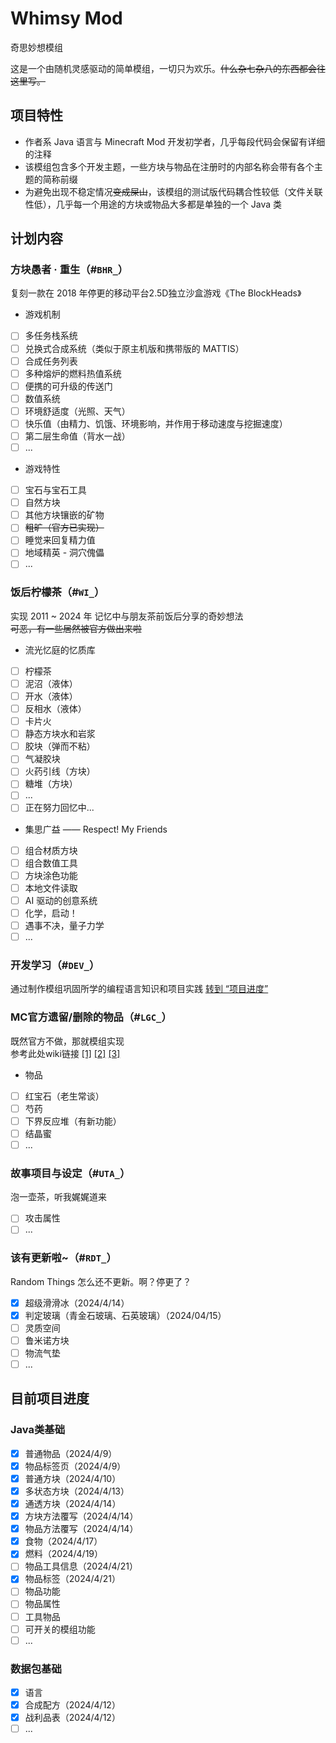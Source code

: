 # Whimsy Mod
奇思妙想模组

这是一个由随机灵感驱动的简单模组，一切只为欢乐。~~什么杂七杂八的东西都会往这里写。~~
## 项目特性
- 作者系 Java 语言与 Minecraft Mod 开发初学者，几乎每段代码会保留有详细的注释
- 该模组包含多个开发主题，一些方块与物品在注册时的内部名称会带有各个主题的简称前缀
- 为避免出现不稳定情况~~变成屎山~~，该模组的测试版代码耦合性较低（文件关联性低），几乎每一个用途的方块或物品大多都是单独的一个 Java 类

## 计划内容

### 方块愚者 · 重生（#`BHR_`）
复刻一款在 2018 年停更的移动平台2.5D独立沙盒游戏《The BlockHeads》  
- 游戏机制
+ [ ] 多任务栈系统
+ [ ] 兑换式合成系统（类似于原主机版和携带版的 MATTIS）
+ [ ] 合成任务列表
+ [ ] 多种熔炉的燃料热值系统
+ [ ] 便携的可升级的传送门
+ [ ] 数值系统
+ [ ] 环境舒适度（光照、天气）
+ [ ] 快乐值（由精力、饥饿、环境影响，并作用于移动速度与挖掘速度）
+ [ ] 第二层生命值（背水一战）
+ [ ] ...
- 游戏特性
+ [ ] 宝石与宝石工具
+ [ ] 自然方块
+ [ ] 其他方块镶嵌的矿物
+ [ ] ~~粗旷（官方已实现）~~
+ [ ] 睡觉来回复精力值
+ [ ] 地域精英 - 洞穴傀儡
+ [ ] ...

### 饭后柠檬茶（#`WI_`）
实现 2011 ~ 2024 年 记忆中与朋友茶前饭后分享的奇妙想法  
~~可恶，有一些居然被官方做出来啦~~
- 流光忆庭的忆质库
+ [ ] 柠檬茶
+ [ ] 泥沼（液体）
+ [ ] 开水（液体）
+ [ ] 反相水（液体）
+ [ ] 卡片火
+ [ ] 静态方块水和岩浆
+ [ ] 胶块（弹而不粘）
+ [ ] 气凝胶块
+ [ ] 火药引线（方块）
+ [ ] 糖堆（方块）
+ [ ] ...
+ [ ] 正在努力回忆中...
- 集思广益 —— Respect! My Friends
+ [ ] 组合材质方块
+ [ ] 组合数值工具
+ [ ] 方块涂色功能
+ [ ] 本地文件读取
+ [ ] AI 驱动的创意系统
+ [ ] 化学，启动！
+ [ ] 遇事不决，量子力学
+ [ ] ...

### 开发学习（#`DEV_`）
通过制作模组巩固所学的编程语言知识和项目实践
[转到 “项目进度”](#java类基础)


### MC官方遗留/删除的物品（#`LGC_`）
既然官方不做，那就模组实现  
参考此处wiki链接 [[1]](https://zh.minecraft.wiki/w/Java%E7%89%88%E5%B7%B2%E7%A7%BB%E9%99%A4%E7%89%B9%E6%80%A7#%E6%9C%AA%E4%BD%BF%E7%94%A8%E7%9A%84%E7%99%BD%E8%89%B2%E7%BA%B9%E7%90%86) [[2]](https://zh.minecraft.wiki/w/Java%E7%89%88%E6%9C%AA%E4%BD%BF%E7%94%A8%E7%89%B9%E6%80%A7) [[3]](https://zh.minecraft.wiki/w/Java%E7%89%88%E6%8F%90%E5%8F%8A%E7%89%B9%E6%80%A7#%E2%80%9C%E8%B6%85%E9%AB%98%E2%80%9D%E5%9B%BE%E5%83%8F%E5%93%81%E8%B4%A8)
- 物品
+ [ ] 红宝石（老生常谈）
+ [ ] 芍药
+ [ ] 下界反应堆（有新功能）
+ [ ] 结晶蜜
+ [ ] ...

### 故事项目与设定（#`UTA_`）
泡一壶茶，听我娓娓道来
+ [ ] 攻击属性
+ [ ] ...

### 该有更新啦~（#`RDT_`）
Random Things 怎么还不更新。啊？停更了？
+ [x] 超级滑滑冰（2024/4/14）
+ [x] 判定玻璃（青金石玻璃、石英玻璃）（2024/04/15）
+ [ ] 灵质空间
+ [ ] 鲁米诺方块
+ [ ] 物流气垫
+ [ ] ...

## 目前项目进度

### Java类基础
+ [x] 普通物品（2024/4/9）
+ [x] 物品标签页（2024/4/9）
+ [x] 普通方块（2024/4/10）
+ [x] 多状态方块（2024/4/13）
+ [x] 通透方块（2024/4/14）
+ [x] 方块方法覆写（2024/4/14）
+ [x] 物品方法覆写（2024/4/14）
+ [x] 食物（2024/4/17）
+ [x] 燃料（2024/4/19）
+ [ ] 物品工具信息（2024/4/21）
+ [x] 物品标签（2024/4/21）
+ [ ] 物品功能
+ [ ] 物品属性
+ [ ] 工具物品
+ [ ] 可开关的模组功能
+ [ ] ...

### 数据包基础
+ [x] 语言
+ [x] 合成配方（2024/4/12）
+ [x] 战利品表（2024/4/12）
+ [ ] ...